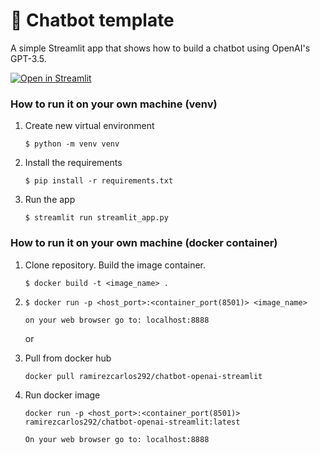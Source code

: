 # 💬 Chatbot template

A simple Streamlit app that shows how to build a chatbot using OpenAI's GPT-3.5.

[![Open in Streamlit](https://static.streamlit.io/badges/streamlit_badge_black_white.svg)](https://chatbot-template.streamlit.app/)

### How to run it on your own machine (venv)

1. Create new virtual environment

   ```
   $ python -m venv venv
   ```

2. Install the requirements

   ```
   $ pip install -r requirements.txt
   ```

3. Run the app

   ```
   $ streamlit run streamlit_app.py
   ```

### How to run it on your own machine (docker container)

1. Clone repository. Build the image container.
   ```
   $ docker build -t <image_name> .
   ```

2. 
   ```
   $ docker run -p <host_port>:<container_port(8501)> <image_name>

   on your web browser go to: localhost:8888
   ```
   
   or

1. Pull from docker hub
   ```
   docker pull ramirezcarlos292/chatbot-openai-streamlit
   ```

2. Run docker image
   ```
   docker run -p <host_port>:<container_port(8501)> ramirezcarlos292/chatbot-openai-streamlit:latest
   
   On your web browser go to: localhost:8888
   ```
